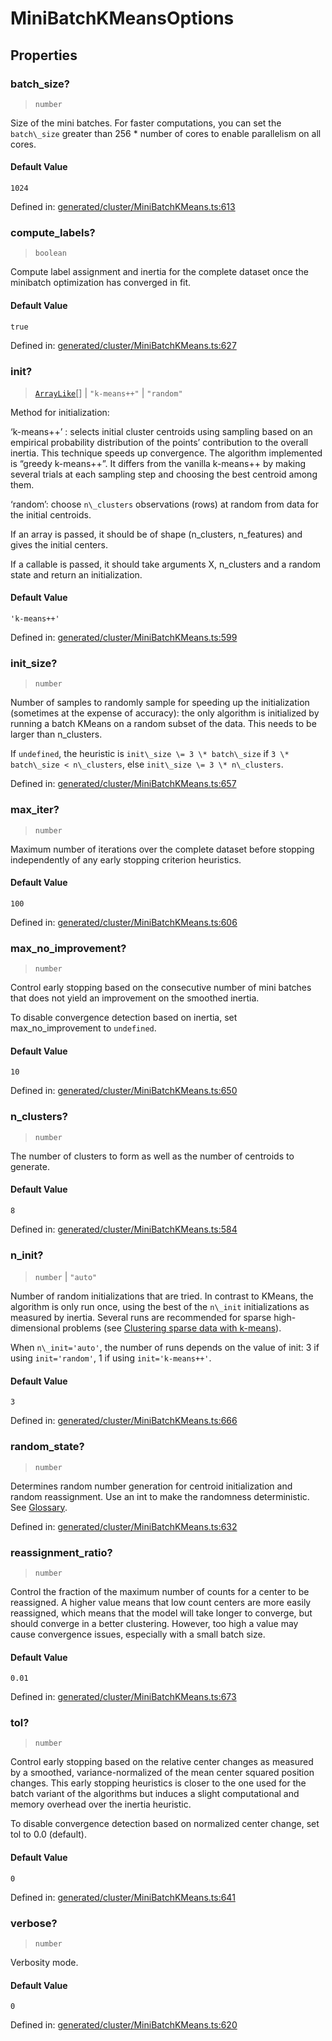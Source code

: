 # MiniBatchKMeansOptions

## Properties

### batch\_size?

> `number`

Size of the mini batches. For faster computations, you can set the `batch\_size` greater than 256 \* number of cores to enable parallelism on all cores.

#### Default Value

`1024`

Defined in:  [generated/cluster/MiniBatchKMeans.ts:613](https://github.com/transitive-bullshit/scikit-learn-ts/blob/b59c1ff/packages/sklearn/src/generated/cluster/MiniBatchKMeans.ts#L613)

### compute\_labels?

> `boolean`

Compute label assignment and inertia for the complete dataset once the minibatch optimization has converged in fit.

#### Default Value

`true`

Defined in:  [generated/cluster/MiniBatchKMeans.ts:627](https://github.com/transitive-bullshit/scikit-learn-ts/blob/b59c1ff/packages/sklearn/src/generated/cluster/MiniBatchKMeans.ts#L627)

### init?

> [`ArrayLike`](../types/ArrayLike.md)[] \| `"k-means++"` \| `"random"`

Method for initialization:

‘k-means++’ : selects initial cluster centroids using sampling based on an empirical probability distribution of the points’ contribution to the overall inertia. This technique speeds up convergence. The algorithm implemented is “greedy k-means++”. It differs from the vanilla k-means++ by making several trials at each sampling step and choosing the best centroid among them.

‘random’: choose `n\_clusters` observations (rows) at random from data for the initial centroids.

If an array is passed, it should be of shape (n\_clusters, n\_features) and gives the initial centers.

If a callable is passed, it should take arguments X, n\_clusters and a random state and return an initialization.

#### Default Value

`'k-means++'`

Defined in:  [generated/cluster/MiniBatchKMeans.ts:599](https://github.com/transitive-bullshit/scikit-learn-ts/blob/b59c1ff/packages/sklearn/src/generated/cluster/MiniBatchKMeans.ts#L599)

### init\_size?

> `number`

Number of samples to randomly sample for speeding up the initialization (sometimes at the expense of accuracy): the only algorithm is initialized by running a batch KMeans on a random subset of the data. This needs to be larger than n\_clusters.

If `undefined`, the heuristic is `init\_size \= 3 \* batch\_size` if `3 \* batch\_size < n\_clusters`, else `init\_size \= 3 \* n\_clusters`.

Defined in:  [generated/cluster/MiniBatchKMeans.ts:657](https://github.com/transitive-bullshit/scikit-learn-ts/blob/b59c1ff/packages/sklearn/src/generated/cluster/MiniBatchKMeans.ts#L657)

### max\_iter?

> `number`

Maximum number of iterations over the complete dataset before stopping independently of any early stopping criterion heuristics.

#### Default Value

`100`

Defined in:  [generated/cluster/MiniBatchKMeans.ts:606](https://github.com/transitive-bullshit/scikit-learn-ts/blob/b59c1ff/packages/sklearn/src/generated/cluster/MiniBatchKMeans.ts#L606)

### max\_no\_improvement?

> `number`

Control early stopping based on the consecutive number of mini batches that does not yield an improvement on the smoothed inertia.

To disable convergence detection based on inertia, set max\_no\_improvement to `undefined`.

#### Default Value

`10`

Defined in:  [generated/cluster/MiniBatchKMeans.ts:650](https://github.com/transitive-bullshit/scikit-learn-ts/blob/b59c1ff/packages/sklearn/src/generated/cluster/MiniBatchKMeans.ts#L650)

### n\_clusters?

> `number`

The number of clusters to form as well as the number of centroids to generate.

#### Default Value

`8`

Defined in:  [generated/cluster/MiniBatchKMeans.ts:584](https://github.com/transitive-bullshit/scikit-learn-ts/blob/b59c1ff/packages/sklearn/src/generated/cluster/MiniBatchKMeans.ts#L584)

### n\_init?

> `number` \| `"auto"`

Number of random initializations that are tried. In contrast to KMeans, the algorithm is only run once, using the best of the `n\_init` initializations as measured by inertia. Several runs are recommended for sparse high-dimensional problems (see [Clustering sparse data with k-means](../../auto_examples/text/plot_document_clustering.html#kmeans-sparse-high-dim)).

When `n\_init='auto'`, the number of runs depends on the value of init: 3 if using `init='random'`, 1 if using `init='k-means++'`.

#### Default Value

`3`

Defined in:  [generated/cluster/MiniBatchKMeans.ts:666](https://github.com/transitive-bullshit/scikit-learn-ts/blob/b59c1ff/packages/sklearn/src/generated/cluster/MiniBatchKMeans.ts#L666)

### random\_state?

> `number`

Determines random number generation for centroid initialization and random reassignment. Use an int to make the randomness deterministic. See [Glossary](../../glossary.html#term-random_state).

Defined in:  [generated/cluster/MiniBatchKMeans.ts:632](https://github.com/transitive-bullshit/scikit-learn-ts/blob/b59c1ff/packages/sklearn/src/generated/cluster/MiniBatchKMeans.ts#L632)

### reassignment\_ratio?

> `number`

Control the fraction of the maximum number of counts for a center to be reassigned. A higher value means that low count centers are more easily reassigned, which means that the model will take longer to converge, but should converge in a better clustering. However, too high a value may cause convergence issues, especially with a small batch size.

#### Default Value

`0.01`

Defined in:  [generated/cluster/MiniBatchKMeans.ts:673](https://github.com/transitive-bullshit/scikit-learn-ts/blob/b59c1ff/packages/sklearn/src/generated/cluster/MiniBatchKMeans.ts#L673)

### tol?

> `number`

Control early stopping based on the relative center changes as measured by a smoothed, variance-normalized of the mean center squared position changes. This early stopping heuristics is closer to the one used for the batch variant of the algorithms but induces a slight computational and memory overhead over the inertia heuristic.

To disable convergence detection based on normalized center change, set tol to 0.0 (default).

#### Default Value

`0`

Defined in:  [generated/cluster/MiniBatchKMeans.ts:641](https://github.com/transitive-bullshit/scikit-learn-ts/blob/b59c1ff/packages/sklearn/src/generated/cluster/MiniBatchKMeans.ts#L641)

### verbose?

> `number`

Verbosity mode.

#### Default Value

`0`

Defined in:  [generated/cluster/MiniBatchKMeans.ts:620](https://github.com/transitive-bullshit/scikit-learn-ts/blob/b59c1ff/packages/sklearn/src/generated/cluster/MiniBatchKMeans.ts#L620)
